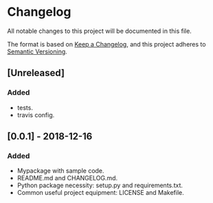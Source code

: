 # Changelog
All notable changes to this project will be documented in this file.

The format is based on [Keep a Changelog](https://keepachangelog.com/en/1.0.0/),
and this project adheres to [Semantic Versioning](https://semver.org/spec/v2.0.0.html).

## [Unreleased]
### Added
- tests.
- travis config.

## [0.0.1] - 2018-12-16
### Added
- Mypackage with sample code.
- README.md and CHANGELOG.md.
- Python package necessity: setup.py and requirements.txt.
- Common useful project equipment: LICENSE and Makefile.
